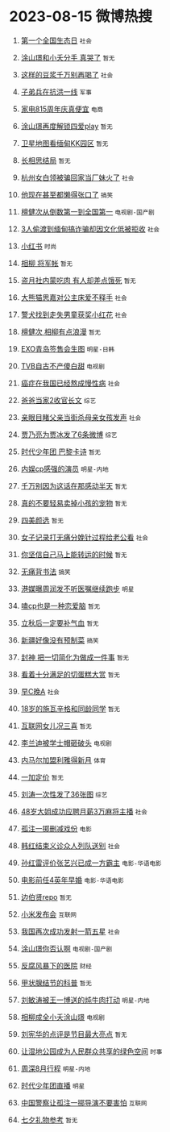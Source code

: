 # 2023-08-15 微博热搜 
1. [第一个全国生态日](https://m.weibo.cn/search?containerid=100103type%3D1%26t%3D10%26q%3D%23%E7%AC%AC%E4%B8%80%E4%B8%AA%E5%85%A8%E5%9B%BD%E7%94%9F%E6%80%81%E6%97%A5%23&stream_entry_id=51&isnewpage=1&extparam=seat%3D1%26c_type%3D51%26dgr%3D0%26filter_type%3Drealtimehot%26cate%3D10103%26pos%3D0%26stream_entry_id%3D51%26display_time%3D1692036620%26pre_seqid%3D16920366205690645757&luicode=10000011&lfid=106003type%3D25%26t%3D3%26disable_hot%3D1%26filter_type%3Drealtimehot) `社会` 

2. [涂山璟和小夭分手 真哭了](https://m.weibo.cn/search?containerid=100103type%3D1%26t%3D10%26q%3D%E6%B6%82%E5%B1%B1%E7%92%9F%E5%92%8C%E5%B0%8F%E5%A4%AD%E5%88%86%E6%89%8B+%E7%9C%9F%E5%93%AD%E4%BA%86&stream_entry_id=31&isnewpage=1&extparam=seat%3D1%26c_type%3D31%26band_rank%3D1%26realpos%3D1%26cate%3D5001%26dgr%3D0%26pos%3D0%26filter_type%3Drealtimehot%26lcate%3D5001%26flag%3D2%26q%3D%25E6%25B6%2582%25E5%25B1%25B1%25E7%2592%259F%25E5%2592%258C%25E5%25B0%258F%25E5%25A4%25AD%25E5%2588%2586%25E6%2589%258B%2520%25E7%259C%259F%25E5%2593%25AD%25E4%25BA%2586%26stream_entry_id%3D31%26display_time%3D1692036620%26pre_seqid%3D16920366205690645757&luicode=10000011&lfid=106003type%3D25%26t%3D3%26disable_hot%3D1%26filter_type%3Drealtimehot) `暂无` 

3. [这样的豆浆千万别再喝了](https://m.weibo.cn/search?containerid=100103type%3D1%26t%3D10%26q%3D%23%E8%BF%99%E6%A0%B7%E7%9A%84%E8%B1%86%E6%B5%86%E5%8D%83%E4%B8%87%E5%88%AB%E5%86%8D%E5%96%9D%E4%BA%86%23&stream_entry_id=31&isnewpage=1&extparam=seat%3D1%26c_type%3D31%26band_rank%3D2%26realpos%3D2%26cate%3D5001%26dgr%3D0%26pos%3D1%26filter_type%3Drealtimehot%26lcate%3D5001%26flag%3D2%26q%3D%2523%25E8%25BF%2599%25E6%25A0%25B7%25E7%259A%2584%25E8%25B1%2586%25E6%25B5%2586%25E5%258D%2583%25E4%25B8%2587%25E5%2588%25AB%25E5%2586%258D%25E5%2596%259D%25E4%25BA%2586%2523%26stream_entry_id%3D31%26display_time%3D1692036620%26pre_seqid%3D16920366205690645757&luicode=10000011&lfid=106003type%3D25%26t%3D3%26disable_hot%3D1%26filter_type%3Drealtimehot) `社会` 

4. [子弟兵在抗洪一线](https://m.weibo.cn/search?containerid=100103type%3D1%26t%3D10%26q%3D%23%E5%AD%90%E5%BC%9F%E5%85%B5%E5%9C%A8%E6%8A%97%E6%B4%AA%E4%B8%80%E7%BA%BF%23&stream_entry_id=31&isnewpage=1&extparam=seat%3D1%26c_type%3D31%26band_rank%3D3%26realpos%3D3%26cate%3D5001%26dgr%3D0%26pos%3D2%26filter_type%3Drealtimehot%26lcate%3D5001%26flag%3D0%26q%3D%2523%25E5%25AD%2590%25E5%25BC%259F%25E5%2585%25B5%25E5%259C%25A8%25E6%258A%2597%25E6%25B4%25AA%25E4%25B8%2580%25E7%25BA%25BF%2523%26stream_entry_id%3D31%26display_time%3D1692036620%26pre_seqid%3D16920366205690645757&luicode=10000011&lfid=106003type%3D25%26t%3D3%26disable_hot%3D1%26filter_type%3Drealtimehot) `军事` 

5. [家电815周年庆真便宜](https://m.weibo.cn/search?containerid=100103type%3D1%26t%3D10%26q%3D%23%E5%AE%B6%E7%94%B5815%E5%91%A8%E5%B9%B4%E5%BA%86%E7%9C%9F%E4%BE%BF%E5%AE%9C%23&stream_entry_id=31&isnewpage=1&extparam=seat%3D1%26c_type%3D31%26band_rank%3D4%26filter_type%3Drealtimehot%26adid%3D199518%26topic_ad%3D1%26dgr%3D0%26pos%3D3%26q%3D%2523%25E5%25AE%25B6%25E7%2594%25B5815%25E5%2591%25A8%25E5%25B9%25B4%25E5%25BA%2586%25E7%259C%259F%25E4%25BE%25BF%25E5%25AE%259C%2523%26lcate%3D5001%26cate%3D5001%26is_ad_pos%3D1%26stream_entry_id%3D31%26display_time%3D1692036620%26pre_seqid%3D16920366205690645757&luicode=10000011&lfid=106003type%3D25%26t%3D3%26disable_hot%3D1%26filter_type%3Drealtimehot) `电商` 

6. [涂山璟再度解锁四爱play](https://m.weibo.cn/search?containerid=100103type%3D1%26t%3D10%26q%3D%E6%B6%82%E5%B1%B1%E7%92%9F%E5%86%8D%E5%BA%A6%E8%A7%A3%E9%94%81%E5%9B%9B%E7%88%B1play&stream_entry_id=31&isnewpage=1&extparam=seat%3D1%26c_type%3D31%26band_rank%3D4%26realpos%3D4%26cate%3D5001%26dgr%3D0%26pos%3D4%26filter_type%3Drealtimehot%26lcate%3D5001%26flag%3D2%26q%3D%25E6%25B6%2582%25E5%25B1%25B1%25E7%2592%259F%25E5%2586%258D%25E5%25BA%25A6%25E8%25A7%25A3%25E9%2594%2581%25E5%259B%259B%25E7%2588%25B1play%26stream_entry_id%3D31%26display_time%3D1692036620%26pre_seqid%3D16920366205690645757&luicode=10000011&lfid=106003type%3D25%26t%3D3%26disable_hot%3D1%26filter_type%3Drealtimehot) `暂无` 

7. [卫星地图看缅甸KK园区](https://m.weibo.cn/search?containerid=100103type%3D1%26t%3D10%26q%3D%E5%8D%AB%E6%98%9F%E5%9C%B0%E5%9B%BE%E7%9C%8B%E7%BC%85%E7%94%B8KK%E5%9B%AD%E5%8C%BA&stream_entry_id=31&isnewpage=1&extparam=seat%3D1%26c_type%3D31%26band_rank%3D5%26realpos%3D5%26cate%3D5001%26dgr%3D0%26pos%3D5%26filter_type%3Drealtimehot%26lcate%3D5001%26flag%3D0%26q%3D%25E5%258D%25AB%25E6%2598%259F%25E5%259C%25B0%25E5%259B%25BE%25E7%259C%258B%25E7%25BC%2585%25E7%2594%25B8KK%25E5%259B%25AD%25E5%258C%25BA%26stream_entry_id%3D31%26display_time%3D1692036620%26pre_seqid%3D16920366205690645757&luicode=10000011&lfid=106003type%3D25%26t%3D3%26disable_hot%3D1%26filter_type%3Drealtimehot) `暂无` 

8. [长相思结局](https://m.weibo.cn/search?containerid=100103type%3D1%26t%3D10%26q%3D%E9%95%BF%E7%9B%B8%E6%80%9D%E7%BB%93%E5%B1%80&stream_entry_id=31&isnewpage=1&extparam=seat%3D1%26c_type%3D31%26band_rank%3D6%26realpos%3D6%26cate%3D5001%26dgr%3D0%26pos%3D6%26filter_type%3Drealtimehot%26lcate%3D5001%26flag%3D16%26q%3D%25E9%2595%25BF%25E7%259B%25B8%25E6%2580%259D%25E7%25BB%2593%25E5%25B1%2580%26stream_entry_id%3D31%26display_time%3D1692036620%26pre_seqid%3D16920366205690645757&luicode=10000011&lfid=106003type%3D25%26t%3D3%26disable_hot%3D1%26filter_type%3Drealtimehot) `暂无` 

9. [杭州女白领被骗回家当厂妹火了](https://m.weibo.cn/search?containerid=100103type%3D1%26t%3D10%26q%3D%23%E6%9D%AD%E5%B7%9E%E5%A5%B3%E7%99%BD%E9%A2%86%E8%A2%AB%E9%AA%97%E5%9B%9E%E5%AE%B6%E5%BD%93%E5%8E%82%E5%A6%B9%E7%81%AB%E4%BA%86%23&stream_entry_id=31&isnewpage=1&extparam=seat%3D1%26c_type%3D31%26band_rank%3D7%26realpos%3D7%26cate%3D5001%26dgr%3D0%26pos%3D7%26filter_type%3Drealtimehot%26lcate%3D5001%26flag%3D32768%26q%3D%2523%25E6%259D%25AD%25E5%25B7%259E%25E5%25A5%25B3%25E7%2599%25BD%25E9%25A2%2586%25E8%25A2%25AB%25E9%25AA%2597%25E5%259B%259E%25E5%25AE%25B6%25E5%25BD%2593%25E5%258E%2582%25E5%25A6%25B9%25E7%2581%25AB%25E4%25BA%2586%2523%26stream_entry_id%3D31%26display_time%3D1692036620%26pre_seqid%3D16920366205690645757&luicode=10000011&lfid=106003type%3D25%26t%3D3%26disable_hot%3D1%26filter_type%3Drealtimehot) `社会` 

10. [他现在甚至都懒得张口了](https://m.weibo.cn/search?containerid=100103type%3D1%26t%3D10%26q%3D%23%E4%BB%96%E7%8E%B0%E5%9C%A8%E7%94%9A%E8%87%B3%E9%83%BD%E6%87%92%E5%BE%97%E5%BC%A0%E5%8F%A3%E4%BA%86%23&stream_entry_id=31&isnewpage=1&extparam=seat%3D1%26c_type%3D31%26band_rank%3D8%26realpos%3D8%26cate%3D5001%26dgr%3D0%26pos%3D8%26filter_type%3Drealtimehot%26lcate%3D5001%26flag%3D0%26q%3D%2523%25E4%25BB%2596%25E7%258E%25B0%25E5%259C%25A8%25E7%2594%259A%25E8%2587%25B3%25E9%2583%25BD%25E6%2587%2592%25E5%25BE%2597%25E5%25BC%25A0%25E5%258F%25A3%25E4%25BA%2586%2523%26stream_entry_id%3D31%26display_time%3D1692036620%26pre_seqid%3D16920366205690645757&luicode=10000011&lfid=106003type%3D25%26t%3D3%26disable_hot%3D1%26filter_type%3Drealtimehot) `搞笑` 

11. [檀健次从倒数第一到全国第一](https://m.weibo.cn/search?containerid=100103type%3D1%26t%3D10%26q%3D%23%E6%AA%80%E5%81%A5%E6%AC%A1%E4%BB%8E%E5%80%92%E6%95%B0%E7%AC%AC%E4%B8%80%E5%88%B0%E5%85%A8%E5%9B%BD%E7%AC%AC%E4%B8%80%23&stream_entry_id=31&isnewpage=1&extparam=seat%3D1%26c_type%3D31%26band_rank%3D9%26realpos%3D9%26cate%3D5001%26dgr%3D0%26pos%3D9%26filter_type%3Drealtimehot%26lcate%3D5001%26flag%3D0%26q%3D%2523%25E6%25AA%2580%25E5%2581%25A5%25E6%25AC%25A1%25E4%25BB%258E%25E5%2580%2592%25E6%2595%25B0%25E7%25AC%25AC%25E4%25B8%2580%25E5%2588%25B0%25E5%2585%25A8%25E5%259B%25BD%25E7%25AC%25AC%25E4%25B8%2580%2523%26stream_entry_id%3D31%26display_time%3D1692036620%26pre_seqid%3D16920366205690645757&luicode=10000011&lfid=106003type%3D25%26t%3D3%26disable_hot%3D1%26filter_type%3Drealtimehot) `电视剧-国产剧` 

12. [3人偷渡到缅甸搞诈骗却因文化低被拒收](https://m.weibo.cn/search?containerid=100103type%3D1%26t%3D10%26q%3D%233%E4%BA%BA%E5%81%B7%E6%B8%A1%E5%88%B0%E7%BC%85%E7%94%B8%E6%90%9E%E8%AF%88%E9%AA%97%E5%8D%B4%E5%9B%A0%E6%96%87%E5%8C%96%E4%BD%8E%E8%A2%AB%E6%8B%92%E6%94%B6%23&stream_entry_id=31&isnewpage=1&extparam=seat%3D1%26c_type%3D31%26band_rank%3D10%26realpos%3D10%26cate%3D5001%26dgr%3D0%26pos%3D10%26filter_type%3Drealtimehot%26lcate%3D5001%26flag%3D0%26q%3D%25233%25E4%25BA%25BA%25E5%2581%25B7%25E6%25B8%25A1%25E5%2588%25B0%25E7%25BC%2585%25E7%2594%25B8%25E6%2590%259E%25E8%25AF%2588%25E9%25AA%2597%25E5%258D%25B4%25E5%259B%25A0%25E6%2596%2587%25E5%258C%2596%25E4%25BD%258E%25E8%25A2%25AB%25E6%258B%2592%25E6%2594%25B6%2523%26stream_entry_id%3D31%26display_time%3D1692036620%26pre_seqid%3D16920366205690645757&luicode=10000011&lfid=106003type%3D25%26t%3D3%26disable_hot%3D1%26filter_type%3Drealtimehot) `社会` 

13. [小红书](https://m.weibo.cn/search?containerid=100103type%3D1%26t%3D10%26q%3D%E5%B0%8F%E7%BA%A2%E4%B9%A6&stream_entry_id=31&isnewpage=1&extparam=seat%3D1%26c_type%3D31%26band_rank%3D11%26realpos%3D11%26cate%3D5001%26dgr%3D0%26pos%3D11%26filter_type%3Drealtimehot%26lcate%3D5001%26flag%3D2%26q%3D%25E5%25B0%258F%25E7%25BA%25A2%25E4%25B9%25A6%26stream_entry_id%3D31%26display_time%3D1692036620%26pre_seqid%3D16920366205690645757&luicode=10000011&lfid=106003type%3D25%26t%3D3%26disable_hot%3D1%26filter_type%3Drealtimehot) `时尚` 

14. [相柳 将军帐](https://m.weibo.cn/search?containerid=100103type%3D1%26t%3D10%26q%3D%E7%9B%B8%E6%9F%B3+%E5%B0%86%E5%86%9B%E5%B8%90&stream_entry_id=31&isnewpage=1&extparam=seat%3D1%26c_type%3D31%26band_rank%3D12%26realpos%3D12%26cate%3D5001%26dgr%3D0%26pos%3D12%26filter_type%3Drealtimehot%26lcate%3D5001%26flag%3D0%26q%3D%25E7%259B%25B8%25E6%259F%25B3%2520%25E5%25B0%2586%25E5%2586%259B%25E5%25B8%2590%26stream_entry_id%3D31%26display_time%3D1692036620%26pre_seqid%3D16920366205690645757&luicode=10000011&lfid=106003type%3D25%26t%3D3%26disable_hot%3D1%26filter_type%3Drealtimehot) `暂无` 

15. [盗月社内蒙吃肉 有人却差点饿死](https://m.weibo.cn/search?containerid=100103type%3D1%26t%3D10%26q%3D%E7%9B%97%E6%9C%88%E7%A4%BE%E5%86%85%E8%92%99%E5%90%83%E8%82%89+%E6%9C%89%E4%BA%BA%E5%8D%B4%E5%B7%AE%E7%82%B9%E9%A5%BF%E6%AD%BB&stream_entry_id=31&isnewpage=1&extparam=seat%3D1%26c_type%3D31%26band_rank%3D13%26realpos%3D13%26cate%3D5001%26dgr%3D0%26pos%3D13%26filter_type%3Drealtimehot%26lcate%3D5001%26flag%3D0%26q%3D%25E7%259B%2597%25E6%259C%2588%25E7%25A4%25BE%25E5%2586%2585%25E8%2592%2599%25E5%2590%2583%25E8%2582%2589%2520%25E6%259C%2589%25E4%25BA%25BA%25E5%258D%25B4%25E5%25B7%25AE%25E7%2582%25B9%25E9%25A5%25BF%25E6%25AD%25BB%26stream_entry_id%3D31%26display_time%3D1692036620%26pre_seqid%3D16920366205690645757&luicode=10000011&lfid=106003type%3D25%26t%3D3%26disable_hot%3D1%26filter_type%3Drealtimehot) `暂无` 

16. [大熊猫思嘉对公主床爱不释手](https://m.weibo.cn/search?containerid=100103type%3D1%26t%3D10%26q%3D%23%E5%A4%A7%E7%86%8A%E7%8C%AB%E6%80%9D%E5%98%89%E5%AF%B9%E5%85%AC%E4%B8%BB%E5%BA%8A%E7%88%B1%E4%B8%8D%E9%87%8A%E6%89%8B%23&stream_entry_id=31&isnewpage=1&extparam=seat%3D1%26c_type%3D31%26band_rank%3D14%26realpos%3D14%26cate%3D5001%26dgr%3D0%26pos%3D14%26filter_type%3Drealtimehot%26lcate%3D5001%26flag%3D32768%26q%3D%2523%25E5%25A4%25A7%25E7%2586%258A%25E7%258C%25AB%25E6%2580%259D%25E5%2598%2589%25E5%25AF%25B9%25E5%2585%25AC%25E4%25B8%25BB%25E5%25BA%258A%25E7%2588%25B1%25E4%25B8%258D%25E9%2587%258A%25E6%2589%258B%2523%26stream_entry_id%3D31%26display_time%3D1692036620%26pre_seqid%3D16920366205690645757&luicode=10000011&lfid=106003type%3D25%26t%3D3%26disable_hot%3D1%26filter_type%3Drealtimehot) `社会` 

17. [警犬找到走失男童获奖小红花](https://m.weibo.cn/search?containerid=100103type%3D1%26t%3D10%26q%3D%23%E8%AD%A6%E7%8A%AC%E6%89%BE%E5%88%B0%E8%B5%B0%E5%A4%B1%E7%94%B7%E7%AB%A5%E8%8E%B7%E5%A5%96%E5%B0%8F%E7%BA%A2%E8%8A%B1%23&stream_entry_id=31&isnewpage=1&extparam=seat%3D1%26c_type%3D31%26band_rank%3D15%26realpos%3D15%26cate%3D5001%26dgr%3D0%26pos%3D15%26filter_type%3Drealtimehot%26lcate%3D5001%26flag%3D32768%26q%3D%2523%25E8%25AD%25A6%25E7%258A%25AC%25E6%2589%25BE%25E5%2588%25B0%25E8%25B5%25B0%25E5%25A4%25B1%25E7%2594%25B7%25E7%25AB%25A5%25E8%258E%25B7%25E5%25A5%2596%25E5%25B0%258F%25E7%25BA%25A2%25E8%258A%25B1%2523%26stream_entry_id%3D31%26display_time%3D1692036620%26pre_seqid%3D16920366205690645757&luicode=10000011&lfid=106003type%3D25%26t%3D3%26disable_hot%3D1%26filter_type%3Drealtimehot) `社会` 

18. [檀健次 相柳有点浪漫](https://m.weibo.cn/search?containerid=100103type%3D1%26t%3D10%26q%3D%E6%AA%80%E5%81%A5%E6%AC%A1+%E7%9B%B8%E6%9F%B3%E6%9C%89%E7%82%B9%E6%B5%AA%E6%BC%AB&stream_entry_id=31&isnewpage=1&extparam=seat%3D1%26c_type%3D31%26band_rank%3D16%26realpos%3D16%26cate%3D5001%26dgr%3D0%26pos%3D16%26filter_type%3Drealtimehot%26lcate%3D5001%26flag%3D0%26q%3D%25E6%25AA%2580%25E5%2581%25A5%25E6%25AC%25A1%2520%25E7%259B%25B8%25E6%259F%25B3%25E6%259C%2589%25E7%2582%25B9%25E6%25B5%25AA%25E6%25BC%25AB%26stream_entry_id%3D31%26display_time%3D1692036620%26pre_seqid%3D16920366205690645757&luicode=10000011&lfid=106003type%3D25%26t%3D3%26disable_hot%3D1%26filter_type%3Drealtimehot) `暂无` 

19. [EXO青岛签售会生图](https://m.weibo.cn/search?containerid=100103type%3D1%26t%3D10%26q%3D%23EXO%E9%9D%92%E5%B2%9B%E7%AD%BE%E5%94%AE%E4%BC%9A%E7%94%9F%E5%9B%BE%23&stream_entry_id=31&isnewpage=1&extparam=seat%3D1%26c_type%3D31%26band_rank%3D17%26realpos%3D17%26cate%3D5001%26dgr%3D0%26pos%3D17%26filter_type%3Drealtimehot%26lcate%3D5001%26flag%3D0%26q%3D%2523EXO%25E9%259D%2592%25E5%25B2%259B%25E7%25AD%25BE%25E5%2594%25AE%25E4%25BC%259A%25E7%2594%259F%25E5%259B%25BE%2523%26stream_entry_id%3D31%26display_time%3D1692036620%26pre_seqid%3D16920366205690645757&luicode=10000011&lfid=106003type%3D25%26t%3D3%26disable_hot%3D1%26filter_type%3Drealtimehot) `明星-日韩` 

20. [TVB自古不产傻白甜](https://m.weibo.cn/search?containerid=100103type%3D1%26t%3D10%26q%3D%23TVB%E8%87%AA%E5%8F%A4%E4%B8%8D%E4%BA%A7%E5%82%BB%E7%99%BD%E7%94%9C%23&stream_entry_id=31&isnewpage=1&extparam=seat%3D1%26c_type%3D31%26band_rank%3D18%26realpos%3D18%26cate%3D5001%26dgr%3D0%26pos%3D18%26filter_type%3Drealtimehot%26lcate%3D5001%26flag%3D0%26q%3D%2523TVB%25E8%2587%25AA%25E5%258F%25A4%25E4%25B8%258D%25E4%25BA%25A7%25E5%2582%25BB%25E7%2599%25BD%25E7%2594%259C%2523%26stream_entry_id%3D31%26display_time%3D1692036620%26pre_seqid%3D16920366205690645757&luicode=10000011&lfid=106003type%3D25%26t%3D3%26disable_hot%3D1%26filter_type%3Drealtimehot) `电视剧` 

21. [癌症在我国已经熬成慢性病](https://m.weibo.cn/search?containerid=100103type%3D1%26t%3D10%26q%3D%23%E7%99%8C%E7%97%87%E5%9C%A8%E6%88%91%E5%9B%BD%E5%B7%B2%E7%BB%8F%E7%86%AC%E6%88%90%E6%85%A2%E6%80%A7%E7%97%85%23&stream_entry_id=31&isnewpage=1&extparam=seat%3D1%26c_type%3D31%26band_rank%3D19%26realpos%3D19%26cate%3D5001%26dgr%3D0%26pos%3D19%26filter_type%3Drealtimehot%26lcate%3D5001%26flag%3D0%26q%3D%2523%25E7%2599%258C%25E7%2597%2587%25E5%259C%25A8%25E6%2588%2591%25E5%259B%25BD%25E5%25B7%25B2%25E7%25BB%258F%25E7%2586%25AC%25E6%2588%2590%25E6%2585%25A2%25E6%2580%25A7%25E7%2597%2585%2523%26stream_entry_id%3D31%26display_time%3D1692036620%26pre_seqid%3D16920366205690645757&luicode=10000011&lfid=106003type%3D25%26t%3D3%26disable_hot%3D1%26filter_type%3Drealtimehot) `社会` 

22. [爸爸当家2收官长文](https://m.weibo.cn/search?containerid=100103type%3D1%26t%3D10%26q%3D%23%E7%88%B8%E7%88%B8%E5%BD%93%E5%AE%B62%E6%94%B6%E5%AE%98%E9%95%BF%E6%96%87%23&stream_entry_id=31&isnewpage=1&extparam=seat%3D1%26c_type%3D31%26band_rank%3D20%26realpos%3D20%26cate%3D5001%26dgr%3D0%26pos%3D20%26filter_type%3Drealtimehot%26lcate%3D5001%26flag%3D0%26q%3D%2523%25E7%2588%25B8%25E7%2588%25B8%25E5%25BD%2593%25E5%25AE%25B62%25E6%2594%25B6%25E5%25AE%2598%25E9%2595%25BF%25E6%2596%2587%2523%26stream_entry_id%3D31%26display_time%3D1692036620%26pre_seqid%3D16920366205690645757&luicode=10000011&lfid=106003type%3D25%26t%3D3%26disable_hot%3D1%26filter_type%3Drealtimehot) `综艺` 

23. [亲眼目睹父亲当街杀母亲女孩发声](https://m.weibo.cn/search?containerid=100103type%3D1%26t%3D10%26q%3D%23%E4%BA%B2%E7%9C%BC%E7%9B%AE%E7%9D%B9%E7%88%B6%E4%BA%B2%E5%BD%93%E8%A1%97%E6%9D%80%E6%AF%8D%E4%BA%B2%E5%A5%B3%E5%AD%A9%E5%8F%91%E5%A3%B0%23&stream_entry_id=31&isnewpage=1&extparam=seat%3D1%26c_type%3D31%26band_rank%3D21%26realpos%3D21%26cate%3D5001%26dgr%3D0%26pos%3D21%26filter_type%3Drealtimehot%26lcate%3D5001%26flag%3D2%26q%3D%2523%25E4%25BA%25B2%25E7%259C%25BC%25E7%259B%25AE%25E7%259D%25B9%25E7%2588%25B6%25E4%25BA%25B2%25E5%25BD%2593%25E8%25A1%2597%25E6%259D%2580%25E6%25AF%258D%25E4%25BA%25B2%25E5%25A5%25B3%25E5%25AD%25A9%25E5%258F%2591%25E5%25A3%25B0%2523%26stream_entry_id%3D31%26display_time%3D1692036620%26pre_seqid%3D16920366205690645757&luicode=10000011&lfid=106003type%3D25%26t%3D3%26disable_hot%3D1%26filter_type%3Drealtimehot) `社会` 

24. [贾乃亮为贾冰发了6条微博](https://m.weibo.cn/search?containerid=100103type%3D1%26t%3D10%26q%3D%23%E8%B4%BE%E4%B9%83%E4%BA%AE%E4%B8%BA%E8%B4%BE%E5%86%B0%E5%8F%91%E4%BA%866%E6%9D%A1%E5%BE%AE%E5%8D%9A%23&stream_entry_id=31&isnewpage=1&extparam=seat%3D1%26c_type%3D31%26band_rank%3D22%26realpos%3D22%26cate%3D5001%26dgr%3D0%26pos%3D22%26filter_type%3Drealtimehot%26lcate%3D5001%26flag%3D1%26q%3D%2523%25E8%25B4%25BE%25E4%25B9%2583%25E4%25BA%25AE%25E4%25B8%25BA%25E8%25B4%25BE%25E5%2586%25B0%25E5%258F%2591%25E4%25BA%25866%25E6%259D%25A1%25E5%25BE%25AE%25E5%258D%259A%2523%26stream_entry_id%3D31%26display_time%3D1692036620%26pre_seqid%3D16920366205690645757&luicode=10000011&lfid=106003type%3D25%26t%3D3%26disable_hot%3D1%26filter_type%3Drealtimehot) `综艺` 

25. [时代少年团 巴黎卡诗](https://m.weibo.cn/search?containerid=100103type%3D1%26t%3D10%26q%3D%E6%97%B6%E4%BB%A3%E5%B0%91%E5%B9%B4%E5%9B%A2+%E5%B7%B4%E9%BB%8E%E5%8D%A1%E8%AF%97&stream_entry_id=31&isnewpage=1&extparam=seat%3D1%26c_type%3D31%26band_rank%3D23%26realpos%3D23%26cate%3D5001%26dgr%3D0%26pos%3D23%26filter_type%3Drealtimehot%26lcate%3D5001%26flag%3D0%26q%3D%25E6%2597%25B6%25E4%25BB%25A3%25E5%25B0%2591%25E5%25B9%25B4%25E5%259B%25A2%2520%25E5%25B7%25B4%25E9%25BB%258E%25E5%258D%25A1%25E8%25AF%2597%26stream_entry_id%3D31%26display_time%3D1692036620%26pre_seqid%3D16920366205690645757&luicode=10000011&lfid=106003type%3D25%26t%3D3%26disable_hot%3D1%26filter_type%3Drealtimehot) `暂无` 

26. [内娱cp感强的演员](https://m.weibo.cn/search?containerid=100103type%3D1%26t%3D10%26q%3D%23%E5%86%85%E5%A8%B1cp%E6%84%9F%E5%BC%BA%E7%9A%84%E6%BC%94%E5%91%98%23&stream_entry_id=31&isnewpage=1&extparam=seat%3D1%26c_type%3D31%26band_rank%3D24%26realpos%3D24%26cate%3D5001%26dgr%3D0%26pos%3D24%26filter_type%3Drealtimehot%26lcate%3D5001%26flag%3D1%26q%3D%2523%25E5%2586%2585%25E5%25A8%25B1cp%25E6%2584%259F%25E5%25BC%25BA%25E7%259A%2584%25E6%25BC%2594%25E5%2591%2598%2523%26stream_entry_id%3D31%26display_time%3D1692036620%26pre_seqid%3D16920366205690645757&luicode=10000011&lfid=106003type%3D25%26t%3D3%26disable_hot%3D1%26filter_type%3Drealtimehot) `明星-内地` 

27. [千万别因为这话在那感动半天](https://m.weibo.cn/search?containerid=100103type%3D1%26t%3D10%26q%3D%E5%8D%83%E4%B8%87%E5%88%AB%E5%9B%A0%E4%B8%BA%E8%BF%99%E8%AF%9D%E5%9C%A8%E9%82%A3%E6%84%9F%E5%8A%A8%E5%8D%8A%E5%A4%A9&stream_entry_id=31&isnewpage=1&extparam=seat%3D1%26c_type%3D31%26band_rank%3D25%26realpos%3D25%26cate%3D5001%26dgr%3D0%26pos%3D25%26filter_type%3Drealtimehot%26lcate%3D5001%26flag%3D0%26q%3D%25E5%258D%2583%25E4%25B8%2587%25E5%2588%25AB%25E5%259B%25A0%25E4%25B8%25BA%25E8%25BF%2599%25E8%25AF%259D%25E5%259C%25A8%25E9%2582%25A3%25E6%2584%259F%25E5%258A%25A8%25E5%258D%258A%25E5%25A4%25A9%26stream_entry_id%3D31%26display_time%3D1692036620%26pre_seqid%3D16920366205690645757&luicode=10000011&lfid=106003type%3D25%26t%3D3%26disable_hot%3D1%26filter_type%3Drealtimehot) `暂无` 

28. [真的不要轻易卖掉小孩的宠物](https://m.weibo.cn/search?containerid=100103type%3D1%26t%3D10%26q%3D%E7%9C%9F%E7%9A%84%E4%B8%8D%E8%A6%81%E8%BD%BB%E6%98%93%E5%8D%96%E6%8E%89%E5%B0%8F%E5%AD%A9%E7%9A%84%E5%AE%A0%E7%89%A9&stream_entry_id=31&isnewpage=1&extparam=seat%3D1%26c_type%3D31%26band_rank%3D26%26realpos%3D26%26cate%3D5001%26dgr%3D0%26pos%3D26%26filter_type%3Drealtimehot%26lcate%3D5001%26flag%3D0%26q%3D%25E7%259C%259F%25E7%259A%2584%25E4%25B8%258D%25E8%25A6%2581%25E8%25BD%25BB%25E6%2598%2593%25E5%258D%2596%25E6%258E%2589%25E5%25B0%258F%25E5%25AD%25A9%25E7%259A%2584%25E5%25AE%25A0%25E7%2589%25A9%26stream_entry_id%3D31%26display_time%3D1692036620%26pre_seqid%3D16920366205690645757&luicode=10000011&lfid=106003type%3D25%26t%3D3%26disable_hot%3D1%26filter_type%3Drealtimehot) `暂无` 

29. [四美颜选](https://m.weibo.cn/search?containerid=100103type%3D1%26t%3D10%26q%3D%E5%9B%9B%E7%BE%8E%E9%A2%9C%E9%80%89&stream_entry_id=31&isnewpage=1&extparam=seat%3D1%26c_type%3D31%26band_rank%3D27%26realpos%3D27%26cate%3D5001%26dgr%3D0%26pos%3D27%26filter_type%3Drealtimehot%26lcate%3D5001%26flag%3D0%26q%3D%25E5%259B%259B%25E7%25BE%258E%25E9%25A2%259C%25E9%2580%2589%26stream_entry_id%3D31%26display_time%3D1692036620%26pre_seqid%3D16920366205690645757&luicode=10000011&lfid=106003type%3D25%26t%3D3%26disable_hot%3D1%26filter_type%3Drealtimehot) `暂无` 

30. [女子记录打无痛分娩针过程给老公看](https://m.weibo.cn/search?containerid=100103type%3D1%26t%3D10%26q%3D%23%E5%A5%B3%E5%AD%90%E8%AE%B0%E5%BD%95%E6%89%93%E6%97%A0%E7%97%9B%E5%88%86%E5%A8%A9%E9%92%88%E8%BF%87%E7%A8%8B%E7%BB%99%E8%80%81%E5%85%AC%E7%9C%8B%23&stream_entry_id=31&isnewpage=1&extparam=seat%3D1%26c_type%3D31%26band_rank%3D28%26realpos%3D28%26cate%3D5001%26dgr%3D0%26pos%3D28%26filter_type%3Drealtimehot%26lcate%3D5001%26flag%3D32768%26q%3D%2523%25E5%25A5%25B3%25E5%25AD%2590%25E8%25AE%25B0%25E5%25BD%2595%25E6%2589%2593%25E6%2597%25A0%25E7%2597%259B%25E5%2588%2586%25E5%25A8%25A9%25E9%2592%2588%25E8%25BF%2587%25E7%25A8%258B%25E7%25BB%2599%25E8%2580%2581%25E5%2585%25AC%25E7%259C%258B%2523%26stream_entry_id%3D31%26display_time%3D1692036620%26pre_seqid%3D16920366205690645757&luicode=10000011&lfid=106003type%3D25%26t%3D3%26disable_hot%3D1%26filter_type%3Drealtimehot) `社会` 

31. [你坚信自己马上能转运的时候](https://m.weibo.cn/search?containerid=100103type%3D1%26t%3D10%26q%3D%E4%BD%A0%E5%9D%9A%E4%BF%A1%E8%87%AA%E5%B7%B1%E9%A9%AC%E4%B8%8A%E8%83%BD%E8%BD%AC%E8%BF%90%E7%9A%84%E6%97%B6%E5%80%99&stream_entry_id=31&isnewpage=1&extparam=seat%3D1%26c_type%3D31%26band_rank%3D29%26realpos%3D29%26cate%3D5001%26dgr%3D0%26pos%3D29%26filter_type%3Drealtimehot%26lcate%3D5001%26flag%3D0%26q%3D%25E4%25BD%25A0%25E5%259D%259A%25E4%25BF%25A1%25E8%2587%25AA%25E5%25B7%25B1%25E9%25A9%25AC%25E4%25B8%258A%25E8%2583%25BD%25E8%25BD%25AC%25E8%25BF%2590%25E7%259A%2584%25E6%2597%25B6%25E5%2580%2599%26stream_entry_id%3D31%26display_time%3D1692036620%26pre_seqid%3D16920366205690645757&luicode=10000011&lfid=106003type%3D25%26t%3D3%26disable_hot%3D1%26filter_type%3Drealtimehot) `暂无` 

32. [无痛背书法](https://m.weibo.cn/search?containerid=100103type%3D1%26t%3D10%26q%3D%E6%97%A0%E7%97%9B%E8%83%8C%E4%B9%A6%E6%B3%95&stream_entry_id=31&isnewpage=1&extparam=seat%3D1%26c_type%3D31%26band_rank%3D30%26realpos%3D30%26cate%3D5001%26dgr%3D0%26pos%3D30%26filter_type%3Drealtimehot%26lcate%3D5001%26flag%3D0%26q%3D%25E6%2597%25A0%25E7%2597%259B%25E8%2583%258C%25E4%25B9%25A6%25E6%25B3%2595%26stream_entry_id%3D31%26display_time%3D1692036620%26pre_seqid%3D16920366205690645757&luicode=10000011&lfid=106003type%3D25%26t%3D3%26disable_hot%3D1%26filter_type%3Drealtimehot) `搞笑` 

33. [港媒曝周润发不听医嘱继续跑步](https://m.weibo.cn/search?containerid=100103type%3D1%26t%3D10%26q%3D%23%E6%B8%AF%E5%AA%92%E6%9B%9D%E5%91%A8%E6%B6%A6%E5%8F%91%E4%B8%8D%E5%90%AC%E5%8C%BB%E5%98%B1%E7%BB%A7%E7%BB%AD%E8%B7%91%E6%AD%A5%23&stream_entry_id=31&isnewpage=1&extparam=seat%3D1%26c_type%3D31%26band_rank%3D31%26realpos%3D31%26cate%3D5001%26dgr%3D0%26pos%3D31%26filter_type%3Drealtimehot%26lcate%3D5001%26flag%3D0%26q%3D%2523%25E6%25B8%25AF%25E5%25AA%2592%25E6%259B%259D%25E5%2591%25A8%25E6%25B6%25A6%25E5%258F%2591%25E4%25B8%258D%25E5%2590%25AC%25E5%258C%25BB%25E5%2598%25B1%25E7%25BB%25A7%25E7%25BB%25AD%25E8%25B7%2591%25E6%25AD%25A5%2523%26stream_entry_id%3D31%26display_time%3D1692036620%26pre_seqid%3D16920366205690645757&luicode=10000011&lfid=106003type%3D25%26t%3D3%26disable_hot%3D1%26filter_type%3Drealtimehot) `明星` 

34. [嗑cp也是一种恋爱脑](https://m.weibo.cn/search?containerid=100103type%3D1%26t%3D10%26q%3D%E5%97%91cp%E4%B9%9F%E6%98%AF%E4%B8%80%E7%A7%8D%E6%81%8B%E7%88%B1%E8%84%91&stream_entry_id=31&isnewpage=1&extparam=seat%3D1%26c_type%3D31%26band_rank%3D32%26realpos%3D32%26cate%3D5001%26dgr%3D0%26pos%3D32%26filter_type%3Drealtimehot%26lcate%3D5001%26flag%3D0%26q%3D%25E5%2597%2591cp%25E4%25B9%259F%25E6%2598%25AF%25E4%25B8%2580%25E7%25A7%258D%25E6%2581%258B%25E7%2588%25B1%25E8%2584%2591%26stream_entry_id%3D31%26display_time%3D1692036620%26pre_seqid%3D16920366205690645757&luicode=10000011&lfid=106003type%3D25%26t%3D3%26disable_hot%3D1%26filter_type%3Drealtimehot) `暂无` 

35. [立秋后一定要补气血](https://m.weibo.cn/search?containerid=100103type%3D1%26t%3D10%26q%3D%E7%AB%8B%E7%A7%8B%E5%90%8E%E4%B8%80%E5%AE%9A%E8%A6%81%E8%A1%A5%E6%B0%94%E8%A1%80&stream_entry_id=31&isnewpage=1&extparam=seat%3D1%26c_type%3D31%26band_rank%3D33%26realpos%3D33%26cate%3D5001%26dgr%3D0%26pos%3D33%26filter_type%3Drealtimehot%26lcate%3D5001%26flag%3D0%26q%3D%25E7%25AB%258B%25E7%25A7%258B%25E5%2590%258E%25E4%25B8%2580%25E5%25AE%259A%25E8%25A6%2581%25E8%25A1%25A5%25E6%25B0%2594%25E8%25A1%2580%26stream_entry_id%3D31%26display_time%3D1692036620%26pre_seqid%3D16920366205690645757&luicode=10000011&lfid=106003type%3D25%26t%3D3%26disable_hot%3D1%26filter_type%3Drealtimehot) `暂无` 

36. [新疆好像没有预制菜](https://m.weibo.cn/search?containerid=100103type%3D1%26t%3D10%26q%3D%23%E6%96%B0%E7%96%86%E5%A5%BD%E5%83%8F%E6%B2%A1%E6%9C%89%E9%A2%84%E5%88%B6%E8%8F%9C%23&stream_entry_id=31&isnewpage=1&extparam=seat%3D1%26c_type%3D31%26band_rank%3D34%26realpos%3D34%26cate%3D5001%26dgr%3D0%26pos%3D34%26filter_type%3Drealtimehot%26lcate%3D5001%26flag%3D0%26q%3D%2523%25E6%2596%25B0%25E7%2596%2586%25E5%25A5%25BD%25E5%2583%258F%25E6%25B2%25A1%25E6%259C%2589%25E9%25A2%2584%25E5%2588%25B6%25E8%258F%259C%2523%26stream_entry_id%3D31%26display_time%3D1692036620%26pre_seqid%3D16920366205690645757&luicode=10000011&lfid=106003type%3D25%26t%3D3%26disable_hot%3D1%26filter_type%3Drealtimehot) `搞笑` 

37. [封神 把一切简化为做成一件事](https://m.weibo.cn/search?containerid=100103type%3D1%26t%3D10%26q%3D%E5%B0%81%E7%A5%9E+%E6%8A%8A%E4%B8%80%E5%88%87%E7%AE%80%E5%8C%96%E4%B8%BA%E5%81%9A%E6%88%90%E4%B8%80%E4%BB%B6%E4%BA%8B&stream_entry_id=31&isnewpage=1&extparam=seat%3D1%26c_type%3D31%26band_rank%3D35%26realpos%3D35%26cate%3D5001%26dgr%3D0%26pos%3D35%26filter_type%3Drealtimehot%26lcate%3D5001%26flag%3D0%26q%3D%25E5%25B0%2581%25E7%25A5%259E%2520%25E6%258A%258A%25E4%25B8%2580%25E5%2588%2587%25E7%25AE%2580%25E5%258C%2596%25E4%25B8%25BA%25E5%2581%259A%25E6%2588%2590%25E4%25B8%2580%25E4%25BB%25B6%25E4%25BA%258B%26stream_entry_id%3D31%26display_time%3D1692036620%26pre_seqid%3D16920366205690645757&luicode=10000011&lfid=106003type%3D25%26t%3D3%26disable_hot%3D1%26filter_type%3Drealtimehot) `暂无` 

38. [看着十分满足的切蛋糕大赏](https://m.weibo.cn/search?containerid=100103type%3D1%26t%3D10%26q%3D%E7%9C%8B%E7%9D%80%E5%8D%81%E5%88%86%E6%BB%A1%E8%B6%B3%E7%9A%84%E5%88%87%E8%9B%8B%E7%B3%95%E5%A4%A7%E8%B5%8F&stream_entry_id=31&isnewpage=1&extparam=seat%3D1%26c_type%3D31%26band_rank%3D36%26realpos%3D36%26cate%3D5001%26dgr%3D0%26pos%3D36%26filter_type%3Drealtimehot%26lcate%3D5001%26flag%3D1%26q%3D%25E7%259C%258B%25E7%259D%2580%25E5%258D%2581%25E5%2588%2586%25E6%25BB%25A1%25E8%25B6%25B3%25E7%259A%2584%25E5%2588%2587%25E8%259B%258B%25E7%25B3%2595%25E5%25A4%25A7%25E8%25B5%258F%26stream_entry_id%3D31%26display_time%3D1692036620%26pre_seqid%3D16920366205690645757&luicode=10000011&lfid=106003type%3D25%26t%3D3%26disable_hot%3D1%26filter_type%3Drealtimehot) `暂无` 

39. [早C晚A](https://m.weibo.cn/search?containerid=100103type%3D1%26t%3D10%26q%3D%E6%97%A9C%E6%99%9AA&stream_entry_id=31&isnewpage=1&extparam=seat%3D1%26c_type%3D31%26band_rank%3D37%26realpos%3D37%26cate%3D5001%26dgr%3D0%26pos%3D37%26filter_type%3Drealtimehot%26lcate%3D5001%26flag%3D0%26q%3D%25E6%2597%25A9C%25E6%2599%259AA%26stream_entry_id%3D31%26display_time%3D1692036620%26pre_seqid%3D16920366205690645757&luicode=10000011&lfid=106003type%3D25%26t%3D3%26disable_hot%3D1%26filter_type%3Drealtimehot) `社会` 

40. [18岁的施瓦辛格和同龄同学](https://m.weibo.cn/search?containerid=100103type%3D1%26t%3D10%26q%3D18%E5%B2%81%E7%9A%84%E6%96%BD%E7%93%A6%E8%BE%9B%E6%A0%BC%E5%92%8C%E5%90%8C%E9%BE%84%E5%90%8C%E5%AD%A6&stream_entry_id=31&isnewpage=1&extparam=seat%3D1%26c_type%3D31%26band_rank%3D38%26realpos%3D38%26cate%3D5001%26dgr%3D0%26pos%3D38%26filter_type%3Drealtimehot%26lcate%3D5001%26flag%3D0%26q%3D18%25E5%25B2%2581%25E7%259A%2584%25E6%2596%25BD%25E7%2593%25A6%25E8%25BE%259B%25E6%25A0%25BC%25E5%2592%258C%25E5%2590%258C%25E9%25BE%2584%25E5%2590%258C%25E5%25AD%25A6%26stream_entry_id%3D31%26display_time%3D1692036620%26pre_seqid%3D16920366205690645757&luicode=10000011&lfid=106003type%3D25%26t%3D3%26disable_hot%3D1%26filter_type%3Drealtimehot) `暂无` 

41. [互联网女儿况三喜](https://m.weibo.cn/search?containerid=100103type%3D1%26t%3D10%26q%3D%E4%BA%92%E8%81%94%E7%BD%91%E5%A5%B3%E5%84%BF%E5%86%B5%E4%B8%89%E5%96%9C&stream_entry_id=31&isnewpage=1&extparam=seat%3D1%26c_type%3D31%26band_rank%3D39%26realpos%3D39%26cate%3D5001%26dgr%3D0%26pos%3D39%26filter_type%3Drealtimehot%26lcate%3D5001%26flag%3D0%26q%3D%25E4%25BA%2592%25E8%2581%2594%25E7%25BD%2591%25E5%25A5%25B3%25E5%2584%25BF%25E5%2586%25B5%25E4%25B8%2589%25E5%2596%259C%26stream_entry_id%3D31%26display_time%3D1692036620%26pre_seqid%3D16920366205690645757&luicode=10000011&lfid=106003type%3D25%26t%3D3%26disable_hot%3D1%26filter_type%3Drealtimehot) `暂无` 

42. [李兰迪被学士帽砸破头](https://m.weibo.cn/search?containerid=100103type%3D1%26t%3D10%26q%3D%23%E6%9D%8E%E5%85%B0%E8%BF%AA%E8%A2%AB%E5%AD%A6%E5%A3%AB%E5%B8%BD%E7%A0%B8%E7%A0%B4%E5%A4%B4%23&stream_entry_id=31&isnewpage=1&extparam=seat%3D1%26c_type%3D31%26band_rank%3D40%26realpos%3D40%26cate%3D5001%26dgr%3D0%26pos%3D40%26filter_type%3Drealtimehot%26lcate%3D5001%26flag%3D0%26q%3D%2523%25E6%259D%258E%25E5%2585%25B0%25E8%25BF%25AA%25E8%25A2%25AB%25E5%25AD%25A6%25E5%25A3%25AB%25E5%25B8%25BD%25E7%25A0%25B8%25E7%25A0%25B4%25E5%25A4%25B4%2523%26stream_entry_id%3D31%26display_time%3D1692036620%26pre_seqid%3D16920366205690645757&luicode=10000011&lfid=106003type%3D25%26t%3D3%26disable_hot%3D1%26filter_type%3Drealtimehot) `电视剧` 

43. [内马尔加盟利雅得新月](https://m.weibo.cn/search?containerid=100103type%3D1%26t%3D10%26q%3D%23%E5%86%85%E9%A9%AC%E5%B0%94%E5%8A%A0%E7%9B%9F%E5%88%A9%E9%9B%85%E5%BE%97%E6%96%B0%E6%9C%88%23&stream_entry_id=31&isnewpage=1&extparam=seat%3D1%26c_type%3D31%26band_rank%3D41%26realpos%3D41%26cate%3D5001%26dgr%3D0%26pos%3D41%26filter_type%3Drealtimehot%26lcate%3D5001%26flag%3D0%26q%3D%2523%25E5%2586%2585%25E9%25A9%25AC%25E5%25B0%2594%25E5%258A%25A0%25E7%259B%259F%25E5%2588%25A9%25E9%259B%2585%25E5%25BE%2597%25E6%2596%25B0%25E6%259C%2588%2523%26stream_entry_id%3D31%26display_time%3D1692036620%26pre_seqid%3D16920366205690645757&luicode=10000011&lfid=106003type%3D25%26t%3D3%26disable_hot%3D1%26filter_type%3Drealtimehot) `体育` 

44. [一加定价](https://m.weibo.cn/search?containerid=100103type%3D1%26t%3D10%26q%3D%E4%B8%80%E5%8A%A0%E5%AE%9A%E4%BB%B7&stream_entry_id=31&isnewpage=1&extparam=seat%3D1%26c_type%3D31%26band_rank%3D42%26realpos%3D42%26cate%3D5001%26dgr%3D0%26pos%3D42%26filter_type%3Drealtimehot%26lcate%3D5001%26flag%3D0%26q%3D%25E4%25B8%2580%25E5%258A%25A0%25E5%25AE%259A%25E4%25BB%25B7%26stream_entry_id%3D31%26display_time%3D1692036620%26pre_seqid%3D16920366205690645757&luicode=10000011&lfid=106003type%3D25%26t%3D3%26disable_hot%3D1%26filter_type%3Drealtimehot) `暂无` 

45. [刘涛一次性发了36张图](https://m.weibo.cn/search?containerid=100103type%3D1%26t%3D10%26q%3D%23%E5%88%98%E6%B6%9B%E4%B8%80%E6%AC%A1%E6%80%A7%E5%8F%91%E4%BA%8636%E5%BC%A0%E5%9B%BE%23&stream_entry_id=31&isnewpage=1&extparam=seat%3D1%26c_type%3D31%26band_rank%3D43%26realpos%3D43%26cate%3D5001%26dgr%3D0%26pos%3D43%26filter_type%3Drealtimehot%26lcate%3D5001%26flag%3D0%26q%3D%2523%25E5%2588%2598%25E6%25B6%259B%25E4%25B8%2580%25E6%25AC%25A1%25E6%2580%25A7%25E5%258F%2591%25E4%25BA%258636%25E5%25BC%25A0%25E5%259B%25BE%2523%26stream_entry_id%3D31%26display_time%3D1692036620%26pre_seqid%3D16920366205690645757&luicode=10000011&lfid=106003type%3D25%26t%3D3%26disable_hot%3D1%26filter_type%3Drealtimehot) `综艺` 

46. [48岁大姐成功应聘月薪3万麻将主播](https://m.weibo.cn/search?containerid=100103type%3D1%26t%3D10%26q%3D%2348%E5%B2%81%E5%A4%A7%E5%A7%90%E6%88%90%E5%8A%9F%E5%BA%94%E8%81%98%E6%9C%88%E8%96%AA3%E4%B8%87%E9%BA%BB%E5%B0%86%E4%B8%BB%E6%92%AD%23&stream_entry_id=31&isnewpage=1&extparam=seat%3D1%26c_type%3D31%26band_rank%3D44%26realpos%3D44%26cate%3D5001%26dgr%3D0%26pos%3D44%26filter_type%3Drealtimehot%26lcate%3D5001%26flag%3D0%26q%3D%252348%25E5%25B2%2581%25E5%25A4%25A7%25E5%25A7%2590%25E6%2588%2590%25E5%258A%259F%25E5%25BA%2594%25E8%2581%2598%25E6%259C%2588%25E8%2596%25AA3%25E4%25B8%2587%25E9%25BA%25BB%25E5%25B0%2586%25E4%25B8%25BB%25E6%2592%25AD%2523%26stream_entry_id%3D31%26display_time%3D1692036620%26pre_seqid%3D16920366205690645757&luicode=10000011&lfid=106003type%3D25%26t%3D3%26disable_hot%3D1%26filter_type%3Drealtimehot) `社会` 

47. [孤注一掷删减戏份](https://m.weibo.cn/search?containerid=100103type%3D1%26t%3D10%26q%3D%23%E5%AD%A4%E6%B3%A8%E4%B8%80%E6%8E%B7%E5%88%A0%E5%87%8F%E6%88%8F%E4%BB%BD%23&stream_entry_id=31&isnewpage=1&extparam=seat%3D1%26c_type%3D31%26band_rank%3D45%26realpos%3D45%26cate%3D5001%26dgr%3D0%26pos%3D45%26filter_type%3Drealtimehot%26lcate%3D5001%26flag%3D0%26q%3D%2523%25E5%25AD%25A4%25E6%25B3%25A8%25E4%25B8%2580%25E6%258E%25B7%25E5%2588%25A0%25E5%2587%258F%25E6%2588%258F%25E4%25BB%25BD%2523%26stream_entry_id%3D31%26display_time%3D1692036620%26pre_seqid%3D16920366205690645757&luicode=10000011&lfid=106003type%3D25%26t%3D3%26disable_hot%3D1%26filter_type%3Drealtimehot) `电影` 

48. [韩红结束义诊众人列队送别](https://m.weibo.cn/search?containerid=100103type%3D1%26t%3D10%26q%3D%23%E9%9F%A9%E7%BA%A2%E7%BB%93%E6%9D%9F%E4%B9%89%E8%AF%8A%E4%BC%97%E4%BA%BA%E5%88%97%E9%98%9F%E9%80%81%E5%88%AB%23&stream_entry_id=31&isnewpage=1&extparam=seat%3D1%26c_type%3D31%26band_rank%3D46%26realpos%3D46%26cate%3D5001%26dgr%3D0%26pos%3D46%26filter_type%3Drealtimehot%26lcate%3D5001%26flag%3D32768%26q%3D%2523%25E9%259F%25A9%25E7%25BA%25A2%25E7%25BB%2593%25E6%259D%259F%25E4%25B9%2589%25E8%25AF%258A%25E4%25BC%2597%25E4%25BA%25BA%25E5%2588%2597%25E9%2598%259F%25E9%2580%2581%25E5%2588%25AB%2523%26stream_entry_id%3D31%26display_time%3D1692036620%26pre_seqid%3D16920366205690645757&luicode=10000011&lfid=106003type%3D25%26t%3D3%26disable_hot%3D1%26filter_type%3Drealtimehot) `社会` 

49. [孙红雷评价张艺兴已成一方霸主](https://m.weibo.cn/search?containerid=100103type%3D1%26t%3D10%26q%3D%23%E5%AD%99%E7%BA%A2%E9%9B%B7%E8%AF%84%E4%BB%B7%E5%BC%A0%E8%89%BA%E5%85%B4%E5%B7%B2%E6%88%90%E4%B8%80%E6%96%B9%E9%9C%B8%E4%B8%BB%23&stream_entry_id=31&isnewpage=1&extparam=seat%3D1%26c_type%3D31%26band_rank%3D47%26realpos%3D47%26cate%3D5001%26dgr%3D0%26pos%3D47%26filter_type%3Drealtimehot%26lcate%3D5001%26flag%3D0%26q%3D%2523%25E5%25AD%2599%25E7%25BA%25A2%25E9%259B%25B7%25E8%25AF%2584%25E4%25BB%25B7%25E5%25BC%25A0%25E8%2589%25BA%25E5%2585%25B4%25E5%25B7%25B2%25E6%2588%2590%25E4%25B8%2580%25E6%2596%25B9%25E9%259C%25B8%25E4%25B8%25BB%2523%26stream_entry_id%3D31%26display_time%3D1692036620%26pre_seqid%3D16920366205690645757&luicode=10000011&lfid=106003type%3D25%26t%3D3%26disable_hot%3D1%26filter_type%3Drealtimehot) `电影-华语电影` 

50. [电影前任4英年早婚](https://m.weibo.cn/search?containerid=100103type%3D1%26t%3D10%26q%3D%23%E7%94%B5%E5%BD%B1%E5%89%8D%E4%BB%BB4%E8%8B%B1%E5%B9%B4%E6%97%A9%E5%A9%9A%23&stream_entry_id=31&isnewpage=1&extparam=seat%3D1%26c_type%3D31%26band_rank%3D48%26realpos%3D48%26cate%3D5001%26dgr%3D0%26pos%3D48%26filter_type%3Drealtimehot%26lcate%3D5001%26flag%3D0%26q%3D%2523%25E7%2594%25B5%25E5%25BD%25B1%25E5%2589%258D%25E4%25BB%25BB4%25E8%258B%25B1%25E5%25B9%25B4%25E6%2597%25A9%25E5%25A9%259A%2523%26stream_entry_id%3D31%26display_time%3D1692036620%26pre_seqid%3D16920366205690645757&luicode=10000011&lfid=106003type%3D25%26t%3D3%26disable_hot%3D1%26filter_type%3Drealtimehot) `电影-华语电影` 

51. [边伯贤repo](https://m.weibo.cn/search?containerid=100103type%3D1%26t%3D10%26q%3D%E8%BE%B9%E4%BC%AF%E8%B4%A4repo&stream_entry_id=31&isnewpage=1&extparam=seat%3D1%26c_type%3D31%26band_rank%3D49%26realpos%3D49%26cate%3D5001%26dgr%3D0%26pos%3D49%26filter_type%3Drealtimehot%26lcate%3D5001%26flag%3D0%26q%3D%25E8%25BE%25B9%25E4%25BC%25AF%25E8%25B4%25A4repo%26stream_entry_id%3D31%26display_time%3D1692036620%26pre_seqid%3D16920366205690645757&luicode=10000011&lfid=106003type%3D25%26t%3D3%26disable_hot%3D1%26filter_type%3Drealtimehot) `暂无` 

52. [小米发布会](https://m.weibo.cn/search?containerid=100103type%3D1%26t%3D10%26q%3D%E5%B0%8F%E7%B1%B3%E5%8F%91%E5%B8%83%E4%BC%9A&stream_entry_id=31&isnewpage=1&extparam=seat%3D1%26c_type%3D31%26band_rank%3D50%26realpos%3D50%26cate%3D5001%26dgr%3D0%26pos%3D50%26filter_type%3Drealtimehot%26lcate%3D5001%26flag%3D0%26q%3D%25E5%25B0%258F%25E7%25B1%25B3%25E5%258F%2591%25E5%25B8%2583%25E4%25BC%259A%26stream_entry_id%3D31%26display_time%3D1692036620%26pre_seqid%3D16920366205690645757&luicode=10000011&lfid=106003type%3D25%26t%3D3%26disable_hot%3D1%26filter_type%3Drealtimehot) `互联网` 

53. [我国再次成功发射一箭五星](https://m.weibo.cn/search?containerid=100103type%3D1%26t%3D10%26q%3D%23%E6%88%91%E5%9B%BD%E5%86%8D%E6%AC%A1%E6%88%90%E5%8A%9F%E5%8F%91%E5%B0%84%E4%B8%80%E7%AE%AD%E4%BA%94%E6%98%9F%23&stream_entry_id=31&isnewpage=1&extparam=seat%3D1%26c_type%3D31%26dgr%3D0%26filter_type%3Drealtimehot%26stream_entry_id%3D31%26pos%3D2%26band_rank%3D3%26q%3D%2523%25E6%2588%2591%25E5%259B%25BD%25E5%2586%258D%25E6%25AC%25A1%25E6%2588%2590%25E5%258A%259F%25E5%258F%2591%25E5%25B0%2584%25E4%25B8%2580%25E7%25AE%25AD%25E4%25BA%2594%25E6%2598%259F%2523%26lcate%3D5001%26flag%3D0%26realpos%3D3%26cate%3D5001%26display_time%3D1692032860%26pre_seqid%3D16920328602390235498&luicode=10000011&lfid=106003type%3D25%26t%3D3%26disable_hot%3D1%26filter_type%3Drealtimehot) `社会` 

54. [涂山璟你否认啊](https://m.weibo.cn/search?containerid=100103type%3D1%26t%3D10%26q%3D%23%E6%B6%82%E5%B1%B1%E7%92%9F%E4%BD%A0%E5%90%A6%E8%AE%A4%E5%95%8A%23&stream_entry_id=31&isnewpage=1&extparam=seat%3D1%26c_type%3D31%26dgr%3D0%26filter_type%3Drealtimehot%26stream_entry_id%3D31%26pos%3D26%26band_rank%3D27%26q%3D%2523%25E6%25B6%2582%25E5%25B1%25B1%25E7%2592%259F%25E4%25BD%25A0%25E5%2590%25A6%25E8%25AE%25A4%25E5%2595%258A%2523%26lcate%3D5001%26flag%3D0%26realpos%3D27%26cate%3D5001%26display_time%3D1692032860%26pre_seqid%3D16920328602390235498&luicode=10000011&lfid=106003type%3D25%26t%3D3%26disable_hot%3D1%26filter_type%3Drealtimehot) `电视剧-国产剧` 

55. [反腐风暴下的医院](https://m.weibo.cn/search?containerid=100103type%3D1%26t%3D10%26q%3D%23%E5%8F%8D%E8%85%90%E9%A3%8E%E6%9A%B4%E4%B8%8B%E7%9A%84%E5%8C%BB%E9%99%A2%23&stream_entry_id=31&isnewpage=1&extparam=seat%3D1%26c_type%3D31%26dgr%3D0%26filter_type%3Drealtimehot%26stream_entry_id%3D31%26pos%3D42%26band_rank%3D43%26q%3D%2523%25E5%258F%258D%25E8%2585%2590%25E9%25A3%258E%25E6%259A%25B4%25E4%25B8%258B%25E7%259A%2584%25E5%258C%25BB%25E9%2599%25A2%2523%26lcate%3D5001%26flag%3D0%26realpos%3D43%26cate%3D5001%26display_time%3D1692032860%26pre_seqid%3D16920328602390235498&luicode=10000011&lfid=106003type%3D25%26t%3D3%26disable_hot%3D1%26filter_type%3Drealtimehot) `财经` 

56. [甲状腺结节的科普](https://m.weibo.cn/search?containerid=100103type%3D1%26t%3D10%26q%3D%E7%94%B2%E7%8A%B6%E8%85%BA%E7%BB%93%E8%8A%82%E7%9A%84%E7%A7%91%E6%99%AE&stream_entry_id=31&isnewpage=1&extparam=seat%3D1%26c_type%3D31%26dgr%3D0%26filter_type%3Drealtimehot%26stream_entry_id%3D31%26pos%3D43%26band_rank%3D44%26q%3D%25E7%2594%25B2%25E7%258A%25B6%25E8%2585%25BA%25E7%25BB%2593%25E8%258A%2582%25E7%259A%2584%25E7%25A7%2591%25E6%2599%25AE%26lcate%3D5001%26flag%3D0%26realpos%3D44%26cate%3D5001%26display_time%3D1692032860%26pre_seqid%3D16920328602390235498&luicode=10000011&lfid=106003type%3D25%26t%3D3%26disable_hot%3D1%26filter_type%3Drealtimehot) `暂无` 

57. [刘敏涛被王一博送的炖牛肉打动](https://m.weibo.cn/search?containerid=100103type%3D1%26t%3D10%26q%3D%23%E5%88%98%E6%95%8F%E6%B6%9B%E8%A2%AB%E7%8E%8B%E4%B8%80%E5%8D%9A%E9%80%81%E7%9A%84%E7%82%96%E7%89%9B%E8%82%89%E6%89%93%E5%8A%A8%23&stream_entry_id=31&isnewpage=1&extparam=seat%3D1%26c_type%3D31%26dgr%3D0%26filter_type%3Drealtimehot%26stream_entry_id%3D31%26pos%3D44%26band_rank%3D45%26q%3D%2523%25E5%2588%2598%25E6%2595%258F%25E6%25B6%259B%25E8%25A2%25AB%25E7%258E%258B%25E4%25B8%2580%25E5%258D%259A%25E9%2580%2581%25E7%259A%2584%25E7%2582%2596%25E7%2589%259B%25E8%2582%2589%25E6%2589%2593%25E5%258A%25A8%2523%26lcate%3D5001%26flag%3D0%26realpos%3D45%26cate%3D5001%26display_time%3D1692032860%26pre_seqid%3D16920328602390235498&luicode=10000011&lfid=106003type%3D25%26t%3D3%26disable_hot%3D1%26filter_type%3Drealtimehot) `明星-内地` 

58. [相柳成全小夭涂山璟](https://m.weibo.cn/search?containerid=100103type%3D1%26t%3D10%26q%3D%23%E7%9B%B8%E6%9F%B3%E6%88%90%E5%85%A8%E5%B0%8F%E5%A4%AD%E6%B6%82%E5%B1%B1%E7%92%9F%23&stream_entry_id=31&isnewpage=1&extparam=seat%3D1%26c_type%3D31%26dgr%3D0%26filter_type%3Drealtimehot%26stream_entry_id%3D31%26pos%3D45%26band_rank%3D46%26q%3D%2523%25E7%259B%25B8%25E6%259F%25B3%25E6%2588%2590%25E5%2585%25A8%25E5%25B0%258F%25E5%25A4%25AD%25E6%25B6%2582%25E5%25B1%25B1%25E7%2592%259F%2523%26lcate%3D5001%26flag%3D0%26realpos%3D46%26cate%3D5001%26display_time%3D1692032860%26pre_seqid%3D16920328602390235498&luicode=10000011&lfid=106003type%3D25%26t%3D3%26disable_hot%3D1%26filter_type%3Drealtimehot) `电视剧` 

59. [刘宪华的点评是节目最大亮点](https://m.weibo.cn/search?containerid=100103type%3D1%26t%3D10%26q%3D%E5%88%98%E5%AE%AA%E5%8D%8E%E7%9A%84%E7%82%B9%E8%AF%84%E6%98%AF%E8%8A%82%E7%9B%AE%E6%9C%80%E5%A4%A7%E4%BA%AE%E7%82%B9&stream_entry_id=31&isnewpage=1&extparam=seat%3D1%26c_type%3D31%26dgr%3D0%26filter_type%3Drealtimehot%26stream_entry_id%3D31%26pos%3D49%26band_rank%3D50%26q%3D%25E5%2588%2598%25E5%25AE%25AA%25E5%258D%258E%25E7%259A%2584%25E7%2582%25B9%25E8%25AF%2584%25E6%2598%25AF%25E8%258A%2582%25E7%259B%25AE%25E6%259C%2580%25E5%25A4%25A7%25E4%25BA%25AE%25E7%2582%25B9%26lcate%3D5001%26flag%3D0%26realpos%3D50%26cate%3D5001%26display_time%3D1692032860%26pre_seqid%3D16920328602390235498&luicode=10000011&lfid=106003type%3D25%26t%3D3%26disable_hot%3D1%26filter_type%3Drealtimehot) `暂无` 

60. [让湿地公园成为人民群众共享的绿色空间](https://m.weibo.cn/search?containerid=100103type%3D1%26t%3D10%26q%3D%23%E8%AE%A9%E6%B9%BF%E5%9C%B0%E5%85%AC%E5%9B%AD%E6%88%90%E4%B8%BA%E4%BA%BA%E6%B0%91%E7%BE%A4%E4%BC%97%E5%85%B1%E4%BA%AB%E7%9A%84%E7%BB%BF%E8%89%B2%E7%A9%BA%E9%97%B4%23&stream_entry_id=51&isnewpage=1&extparam=seat%3D1%26c_type%3D51%26dgr%3D0%26cate%3D10103%26filter_type%3Drealtimehot%26pos%3D0%26stream_entry_id%3D51%26display_time%3D1692029406%26pre_seqid%3D169202940652202715826&luicode=10000011&lfid=106003type%3D25%26t%3D3%26disable_hot%3D1%26filter_type%3Drealtimehot) `时事` 

61. [周深8月行程](https://m.weibo.cn/search?containerid=100103type%3D1%26t%3D10%26q%3D%23%E5%91%A8%E6%B7%B18%E6%9C%88%E8%A1%8C%E7%A8%8B%23&stream_entry_id=31&isnewpage=1&extparam=seat%3D1%26c_type%3D31%26dgr%3D0%26filter_type%3Drealtimehot%26stream_entry_id%3D31%26pos%3D30%26band_rank%3D31%26q%3D%2523%25E5%2591%25A8%25E6%25B7%25B18%25E6%259C%2588%25E8%25A1%258C%25E7%25A8%258B%2523%26lcate%3D5001%26flag%3D1%26realpos%3D31%26cate%3D5001%26display_time%3D1692029406%26pre_seqid%3D169202940652202715826&luicode=10000011&lfid=106003type%3D25%26t%3D3%26disable_hot%3D1%26filter_type%3Drealtimehot) `明星-内地` 

62. [时代少年团直播](https://m.weibo.cn/search?containerid=100103type%3D1%26t%3D10%26q%3D%E6%97%B6%E4%BB%A3%E5%B0%91%E5%B9%B4%E5%9B%A2%E7%9B%B4%E6%92%AD&stream_entry_id=31&isnewpage=1&extparam=seat%3D1%26c_type%3D31%26dgr%3D0%26filter_type%3Drealtimehot%26stream_entry_id%3D31%26pos%3D40%26band_rank%3D41%26q%3D%25E6%2597%25B6%25E4%25BB%25A3%25E5%25B0%2591%25E5%25B9%25B4%25E5%259B%25A2%25E7%259B%25B4%25E6%2592%25AD%26lcate%3D5001%26flag%3D0%26realpos%3D41%26cate%3D5001%26display_time%3D1692029406%26pre_seqid%3D169202940652202715826&luicode=10000011&lfid=106003type%3D25%26t%3D3%26disable_hot%3D1%26filter_type%3Drealtimehot) `明星` 

63. [中国警察让孤注一掷导演不要害怕](https://m.weibo.cn/search?containerid=100103type%3D1%26t%3D10%26q%3D%23%E4%B8%AD%E5%9B%BD%E8%AD%A6%E5%AF%9F%E8%AE%A9%E5%AD%A4%E6%B3%A8%E4%B8%80%E6%8E%B7%E5%AF%BC%E6%BC%94%E4%B8%8D%E8%A6%81%E5%AE%B3%E6%80%95%23&stream_entry_id=31&isnewpage=1&extparam=seat%3D1%26c_type%3D31%26dgr%3D0%26filter_type%3Drealtimehot%26stream_entry_id%3D31%26pos%3D46%26band_rank%3D47%26q%3D%2523%25E4%25B8%25AD%25E5%259B%25BD%25E8%25AD%25A6%25E5%25AF%259F%25E8%25AE%25A9%25E5%25AD%25A4%25E6%25B3%25A8%25E4%25B8%2580%25E6%258E%25B7%25E5%25AF%25BC%25E6%25BC%2594%25E4%25B8%258D%25E8%25A6%2581%25E5%25AE%25B3%25E6%2580%2595%2523%26lcate%3D5001%26flag%3D0%26realpos%3D47%26cate%3D5001%26display_time%3D1692029406%26pre_seqid%3D169202940652202715826&luicode=10000011&lfid=106003type%3D25%26t%3D3%26disable_hot%3D1%26filter_type%3Drealtimehot) `互联网` 

64. [七夕礼物参考](https://m.weibo.cn/search?containerid=100103type%3D1%26t%3D10%26q%3D%E4%B8%83%E5%A4%95%E7%A4%BC%E7%89%A9%E5%8F%82%E8%80%83&stream_entry_id=31&isnewpage=1&extparam=seat%3D1%26c_type%3D31%26dgr%3D0%26filter_type%3Drealtimehot%26stream_entry_id%3D31%26pos%3D49%26band_rank%3D50%26q%3D%25E4%25B8%2583%25E5%25A4%2595%25E7%25A4%25BC%25E7%2589%25A9%25E5%258F%2582%25E8%2580%2583%26lcate%3D5001%26flag%3D0%26realpos%3D50%26cate%3D5001%26display_time%3D1692029406%26pre_seqid%3D169202940652202715826&luicode=10000011&lfid=106003type%3D25%26t%3D3%26disable_hot%3D1%26filter_type%3Drealtimehot) `暂无` 
